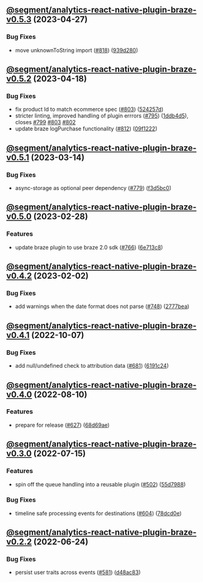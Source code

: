 ## [@segment/analytics-react-native-plugin-braze-v0.5.3](https://github.com/segmentio/analytics-react-native/compare/@segment/analytics-react-native-plugin-braze-v0.5.2...@segment/analytics-react-native-plugin-braze-v0.5.3) (2023-04-27)


### Bug Fixes

* move unknownToString import ([#818](https://github.com/segmentio/analytics-react-native/issues/818)) ([939d280](https://github.com/segmentio/analytics-react-native/commit/939d2805fd6fd46e611ed7b1d84659165cc7bf91))

## [@segment/analytics-react-native-plugin-braze-v0.5.2](https://github.com/segmentio/analytics-react-native/compare/@segment/analytics-react-native-plugin-braze-v0.5.1...@segment/analytics-react-native-plugin-braze-v0.5.2) (2023-04-18)


### Bug Fixes

* fix product Id to match ecommerce spec ([#803](https://github.com/segmentio/analytics-react-native/issues/803)) ([524257d](https://github.com/segmentio/analytics-react-native/commit/524257d3786bf9d67be9b3dea791ed0ba3fb0334))
* stricter linting, improved handling of plugin errrors ([#795](https://github.com/segmentio/analytics-react-native/issues/795)) ([1ddb4d5](https://github.com/segmentio/analytics-react-native/commit/1ddb4d571df794bc7eaa5c5302ed27b90faf9a73)), closes [#799](https://github.com/segmentio/analytics-react-native/issues/799) [#803](https://github.com/segmentio/analytics-react-native/issues/803) [#802](https://github.com/segmentio/analytics-react-native/issues/802)
* update braze logPurchase functionality ([#812](https://github.com/segmentio/analytics-react-native/issues/812)) ([09f1222](https://github.com/segmentio/analytics-react-native/commit/09f12223c110e6121a3b8cec765158a791773827))

## [@segment/analytics-react-native-plugin-braze-v0.5.1](https://github.com/segmentio/analytics-react-native/compare/@segment/analytics-react-native-plugin-braze-v0.5.0...@segment/analytics-react-native-plugin-braze-v0.5.1) (2023-03-14)


### Bug Fixes

* async-storage as optional peer dependency ([#779](https://github.com/segmentio/analytics-react-native/issues/779)) ([f3d5bc0](https://github.com/segmentio/analytics-react-native/commit/f3d5bc024fe3ae988386aac8b9f6f3fc6d84677a))

## [@segment/analytics-react-native-plugin-braze-v0.5.0](https://github.com/segmentio/analytics-react-native/compare/@segment/analytics-react-native-plugin-braze-v0.4.2...@segment/analytics-react-native-plugin-braze-v0.5.0) (2023-02-28)


### Features

* update braze plugin to use braze 2.0 sdk ([#766](https://github.com/segmentio/analytics-react-native/issues/766)) ([6e713c8](https://github.com/segmentio/analytics-react-native/commit/6e713c8c685a96ccfe601900e8befc73c3849d90))

## [@segment/analytics-react-native-plugin-braze-v0.4.2](https://github.com/segmentio/analytics-react-native/compare/@segment/analytics-react-native-plugin-braze-v0.4.1...@segment/analytics-react-native-plugin-braze-v0.4.2) (2023-02-02)


### Bug Fixes

* add warnings when the date format does not parse ([#748](https://github.com/segmentio/analytics-react-native/issues/748)) ([2777bea](https://github.com/segmentio/analytics-react-native/commit/2777beadab176d8897a189e8a6d6861f1b9042b9))

## [@segment/analytics-react-native-plugin-braze-v0.4.1](https://github.com/segmentio/analytics-react-native/compare/@segment/analytics-react-native-plugin-braze-v0.4.0...@segment/analytics-react-native-plugin-braze-v0.4.1) (2022-10-07)


### Bug Fixes

* add null/undefined check to attribution data ([#681](https://github.com/segmentio/analytics-react-native/issues/681)) ([6191c24](https://github.com/segmentio/analytics-react-native/commit/6191c24d848a7523bdb51e5511cd8db4b9aefc13))

## [@segment/analytics-react-native-plugin-braze-v0.4.0](https://github.com/segmentio/analytics-react-native/compare/@segment/analytics-react-native-plugin-braze-v0.3.0...@segment/analytics-react-native-plugin-braze-v0.4.0) (2022-08-10)


### Features

* prepare for release ([#627](https://github.com/segmentio/analytics-react-native/issues/627)) ([68d69ae](https://github.com/segmentio/analytics-react-native/commit/68d69aec143777b3444f256b4cb16f6913440dca))

## [@segment/analytics-react-native-plugin-braze-v0.3.0](https://github.com/segmentio/analytics-react-native/compare/@segment/analytics-react-native-plugin-braze-v0.2.2...@segment/analytics-react-native-plugin-braze-v0.3.0) (2022-07-15)


### Features

* spin off the queue handling into a reusable plugin ([#502](https://github.com/segmentio/analytics-react-native/issues/502)) ([55d7988](https://github.com/segmentio/analytics-react-native/commit/55d798821163d5a41902a6bc099b1bfcbd853a17))


### Bug Fixes

* timeline safe processing events for destinations ([#604](https://github.com/segmentio/analytics-react-native/issues/604)) ([78dcd0e](https://github.com/segmentio/analytics-react-native/commit/78dcd0e67ad1ba84cc92b2fb8cc6163fe6bef16d))

## [@segment/analytics-react-native-plugin-braze-v0.2.2](https://github.com/segmentio/analytics-react-native/compare/@segment/analytics-react-native-plugin-braze-v0.2.1...@segment/analytics-react-native-plugin-braze-v0.2.2) (2022-06-24)


### Bug Fixes

* persist user traits across events ([#581](https://github.com/segmentio/analytics-react-native/issues/581)) ([d48ac83](https://github.com/segmentio/analytics-react-native/commit/d48ac834000a4a81524b30ec1e386f337d55adf2))
